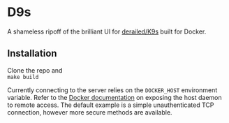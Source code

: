 # D9s
A shameless ripoff of the brilliant UI for [derailed/K9s](https://github.com/derailed/k9s) built for Docker. 

## Installation 
Clone the repo and  
```make build```

Currently connecting to the server relies on the `DOCKER_HOST` environment variable. Refer to the [Docker documentation](https://docs.docker.com/engine/daemon/remote-access/) on exposing the host daemon to remote access. The default example is a simple unauthenticated TCP connection, however more secure methods are available.

